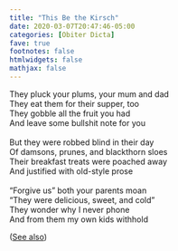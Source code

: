 ```yaml
---
title: "This Be the Kirsch"
date: 2020-03-07T20:47:46-05:00
categories: [Obiter Dicta]
fave: true
footnotes: false
htmlwidgets: false
mathjax: false
---
```




They pluck your plums, your mum and dad<br />
They eat them for their supper, too<br />
They gobble all the fruit you had<br />
And leave some bullshit note for you<br />
<br />
But they were robbed blind in their day<br />
Of damsons, prunes, and blackthorn sloes<br />
Their breakfast treats were poached away<br />
And justified with old-style prose<br />
<br />
“Forgive us” both your parents moan<br />
“They were delicious, sweet, and cold”<br />
They wonder why I never phone<br />
And from them my own kids withhold<br />



([See also](https://kieranhealy.org/blog/archives/2014/07/19/this-is-just-to-say-he-wishes/))
